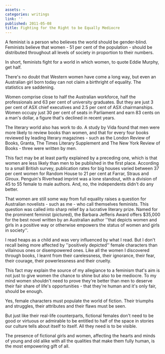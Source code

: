 ```yaml
---
assets: ~
categories: writings
link: ''
published: 2011-05-08
title: Fighting for the Right to be Equally Mediocre
---
```

A feminist is a person who believes the world should be gender-blind. Feminists believe that women - 51 per cent of the population - should be distributed throughout all levels of society in proportion to their numbers.

In short, feminists fight for a world in which women, to quote Eddie Murphy, get half.

There's no doubt that Western women have come a long way, but even an Australian girl born today can not claim a birthright of equality. The statistics are saddening.

Women comprise close to half the Australian workforce, half the professionals and 63 per cent of university graduates. But they are just 3 per cent of ASX chief executives and 2.5 per cent of ASX chairmanships. Women occupy just 30 per cent of seats in Parliament and earn 83 cents on a man's dollar, a figure that's declined in recent years.

The literary world also has work to do. A study by Vida found that men were more likely to review books than women, and that for every four books reviewed by leading literary magazines - such as the London Review of Books, Granta, The Times Literary Supplement and The New York Review of Books - three were written by men.

This fact may be at least partly explained by a preceding one, which is that women are less likely than men to be published in the first place. According to a small British survey, publication rates for big houses varied between 37 per cent women for Random House to 21 per cent at Farrar, Straus and Giroux. Penguin's Riverhead imprint was a lone standout, with a division of 45 to 55 female to male authors. And, no, the independents didn't do any better.

That women are still some way from full equality raises a question for Australian novelists - such as me - who call themselves feminists. This question was called into sharp relief by a lucrative literary prize. Named for the prominent feminist (pictured), the Barbara Jefferis Award offers $35,000 for the best novel written by an Australian author ''that depicts women and girls in a positive way or otherwise empowers the status of women and girls in society''.

I read heaps as a child and was very influenced by what I read. But I don't recall being more affected by ''positively depicted'' female characters than villainous ones or disempowered ones. Like all the women I discovered through books, I learnt from their carelessness, their ignorance, their fear, their courage, their powerlessness and their cruelty.

This fact may explain the source of my allegiance to a feminism that's aim is not just to give women the chance to shine but also to be mediocre. To my mind women shouldn't need to prove they're better than men to deserve their fair share of life's opportunities - that they're human and it's only fair, should be enough.

Yes, female characters must populate the world of fiction. Their triumphs and struggles, their attributes and their flaws must be seen.

But just like their real-life counterparts, fictional females don't need to be good or virtuous or admirable to be entitled to half of the space in stories our culture tells about itself to itself. All they need is to be visible.

The presence of fictional girls and women, affecting the hearts and minds of young and old alike with all the qualities that make them fully human, is the most empowering gift of all.
